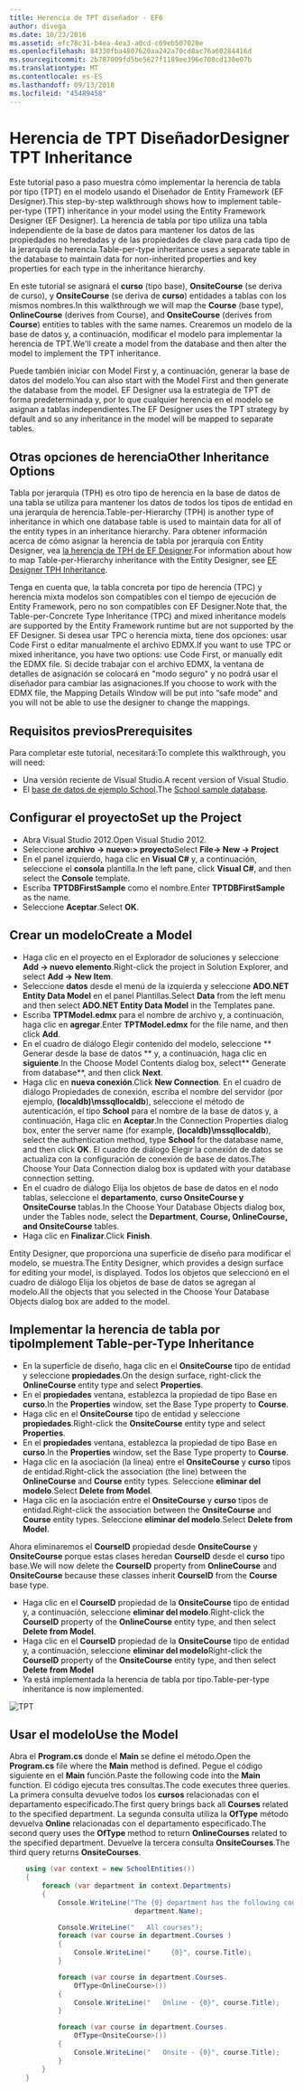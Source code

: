 ```yaml
---
title: Herencia de TPT diseñador - EF6
author: divega
ms.date: 10/23/2016
ms.assetid: efc78c31-b4ea-4ea3-a0cd-c69eb507020e
ms.openlocfilehash: 84330fba4807620aa242a70cd8ac76a60284416d
ms.sourcegitcommit: 2b787009fd5be5627f1189ee396e708cd130e07b
ms.translationtype: MT
ms.contentlocale: es-ES
ms.lasthandoff: 09/13/2018
ms.locfileid: "45489458"
---
```

# <a name="designer-tpt-inheritance"></a><span data-ttu-id="57cdc-102">Herencia de TPT Diseñador</span><span class="sxs-lookup"><span data-stu-id="57cdc-102">Designer TPT Inheritance</span></span>
<span data-ttu-id="57cdc-103">Este tutorial paso a paso muestra cómo implementar la herencia de tabla por tipo (TPT) en el modelo usando el Diseñador de Entity Framework (EF Designer).</span><span class="sxs-lookup"><span data-stu-id="57cdc-103">This step-by-step walkthrough shows how to implement table-per-type (TPT) inheritance in your model using the Entity Framework Designer (EF Designer).</span></span> <span data-ttu-id="57cdc-104">La herencia de tabla por tipo utiliza una tabla independiente de la base de datos para mantener los datos de las propiedades no heredadas y de las propiedades de clave para cada tipo de la jerarquía de herencia.</span><span class="sxs-lookup"><span data-stu-id="57cdc-104">Table-per-type inheritance uses a separate table in the database to maintain data for non-inherited properties and key properties for each type in the inheritance hierarchy.</span></span>

<span data-ttu-id="57cdc-105">En este tutorial se asignará el **curso** (tipo base), **OnsiteCourse** (se deriva de curso), y **OnsiteCourse** (se deriva de **curso**) entidades a tablas con los mismos nombres.</span><span class="sxs-lookup"><span data-stu-id="57cdc-105">In this walkthrough we will map the **Course** (base type), **OnlineCourse** (derives from Course), and **OnsiteCourse** (derives from **Course**) entities to tables with the same names.</span></span> <span data-ttu-id="57cdc-106">Crearemos un modelo de la base de datos y, a continuación, modificar el modelo para implementar la herencia de TPT.</span><span class="sxs-lookup"><span data-stu-id="57cdc-106">We'll create a model from the database and then alter the model to implement the TPT inheritance.</span></span>

<span data-ttu-id="57cdc-107">Puede también iniciar con Model First y, a continuación, generar la base de datos del modelo.</span><span class="sxs-lookup"><span data-stu-id="57cdc-107">You can also start with the Model First and then generate the database from the model.</span></span> <span data-ttu-id="57cdc-108">EF Designer usa la estrategia de TPT de forma predeterminada y, por lo que cualquier herencia en el modelo se asignan a tablas independientes.</span><span class="sxs-lookup"><span data-stu-id="57cdc-108">The EF Designer uses the TPT strategy by default and so any inheritance in the model will be mapped to separate tables.</span></span>

## <a name="other-inheritance-options"></a><span data-ttu-id="57cdc-109">Otras opciones de herencia</span><span class="sxs-lookup"><span data-stu-id="57cdc-109">Other Inheritance Options</span></span>

<span data-ttu-id="57cdc-110">Tabla por jerarquía (TPH) es otro tipo de herencia en la base de datos de una tabla se utiliza para mantener los datos de todos los tipos de entidad en una jerarquía de herencia.</span><span class="sxs-lookup"><span data-stu-id="57cdc-110">Table-per-Hierarchy (TPH) is another type of inheritance in which one database table is used to maintain data for all of the entity types in an inheritance hierarchy.</span></span>  <span data-ttu-id="57cdc-111">Para obtener información acerca de cómo asignar la herencia de tabla por jerarquía con Entity Designer, vea [la herencia de TPH de EF Designer](~/ef6/modeling/designer/inheritance/tph.md).</span><span class="sxs-lookup"><span data-stu-id="57cdc-111">For information about how to map Table-per-Hierarchy inheritance with the Entity Designer, see [EF Designer TPH Inheritance](~/ef6/modeling/designer/inheritance/tph.md).</span></span> 

<span data-ttu-id="57cdc-112">Tenga en cuenta que, la tabla concreta por tipo de herencia (TPC) y herencia mixta modelos son compatibles con el tiempo de ejecución de Entity Framework, pero no son compatibles con EF Designer.</span><span class="sxs-lookup"><span data-stu-id="57cdc-112">Note that, the Table-per-Concrete Type Inheritance (TPC) and mixed inheritance models are supported by the Entity Framework runtime but are not supported by the EF Designer.</span></span> <span data-ttu-id="57cdc-113">Si desea usar TPC o herencia mixta, tiene dos opciones: usar Code First o editar manualmente el archivo EDMX.</span><span class="sxs-lookup"><span data-stu-id="57cdc-113">If you want to use TPC or mixed inheritance, you have two options: use Code First, or manually edit the EDMX file.</span></span> <span data-ttu-id="57cdc-114">Si decide trabajar con el archivo EDMX, la ventana de detalles de asignación se colocará en "modo seguro" y no podrá usar el diseñador para cambiar las asignaciones.</span><span class="sxs-lookup"><span data-stu-id="57cdc-114">If you choose to work with the EDMX file, the Mapping Details Window will be put into “safe mode” and you will not be able to use the designer to change the mappings.</span></span>

## <a name="prerequisites"></a><span data-ttu-id="57cdc-115">Requisitos previos</span><span class="sxs-lookup"><span data-stu-id="57cdc-115">Prerequisites</span></span>

<span data-ttu-id="57cdc-116">Para completar este tutorial, necesitará:</span><span class="sxs-lookup"><span data-stu-id="57cdc-116">To complete this walkthrough, you will need:</span></span>

- <span data-ttu-id="57cdc-117">Una versión reciente de Visual Studio.</span><span class="sxs-lookup"><span data-stu-id="57cdc-117">A recent version of Visual Studio.</span></span>
- <span data-ttu-id="57cdc-118">El [base de datos de ejemplo School](~/ef6/resources/school-database.md).</span><span class="sxs-lookup"><span data-stu-id="57cdc-118">The [School sample database](~/ef6/resources/school-database.md).</span></span>

## <a name="set-up-the-project"></a><span data-ttu-id="57cdc-119">Configurar el proyecto</span><span class="sxs-lookup"><span data-stu-id="57cdc-119">Set up the Project</span></span>

-   <span data-ttu-id="57cdc-120">Abra Visual Studio 2012.</span><span class="sxs-lookup"><span data-stu-id="57cdc-120">Open Visual Studio 2012.</span></span>
-   <span data-ttu-id="57cdc-121">Seleccione **archivo -&gt; nuevo:&gt; proyecto**</span><span class="sxs-lookup"><span data-stu-id="57cdc-121">Select **File-&gt; New -&gt; Project**</span></span>
-   <span data-ttu-id="57cdc-122">En el panel izquierdo, haga clic en **Visual C\#** y, a continuación, seleccione el **consola** plantilla.</span><span class="sxs-lookup"><span data-stu-id="57cdc-122">In the left pane, click **Visual C\#**, and then select the **Console** template.</span></span>
-   <span data-ttu-id="57cdc-123">Escriba **TPTDBFirstSample** como el nombre.</span><span class="sxs-lookup"><span data-stu-id="57cdc-123">Enter **TPTDBFirstSample** as the name.</span></span>
-   <span data-ttu-id="57cdc-124">Seleccione **Aceptar**.</span><span class="sxs-lookup"><span data-stu-id="57cdc-124">Select **OK**.</span></span>

## <a name="create-a-model"></a><span data-ttu-id="57cdc-125">Crear un modelo</span><span class="sxs-lookup"><span data-stu-id="57cdc-125">Create a Model</span></span>

-   <span data-ttu-id="57cdc-126">Haga clic en el proyecto en el Explorador de soluciones y seleccione **Add -&gt; nuevo elemento**.</span><span class="sxs-lookup"><span data-stu-id="57cdc-126">Right-click the project in Solution Explorer, and select **Add -&gt; New Item**.</span></span>
-   <span data-ttu-id="57cdc-127">Seleccione **datos** desde el menú de la izquierda y seleccione **ADO.NET Entity Data Model** en el panel Plantillas.</span><span class="sxs-lookup"><span data-stu-id="57cdc-127">Select **Data** from the left menu and then select **ADO.NET Entity Data Model** in the Templates pane.</span></span>
-   <span data-ttu-id="57cdc-128">Escriba **TPTModel.edmx** para el nombre de archivo y, a continuación, haga clic en **agregar**.</span><span class="sxs-lookup"><span data-stu-id="57cdc-128">Enter **TPTModel.edmx** for the file name, and then click **Add**.</span></span>
-   <span data-ttu-id="57cdc-129">En el cuadro de diálogo Elegir contenido del modelo, seleccione \*\* Generar desde la base de datos \*\* y, a continuación, haga clic en **siguiente**.</span><span class="sxs-lookup"><span data-stu-id="57cdc-129">In the Choose Model Contents dialog box, select\*\* Generate from database\*\*, and then click **Next**.</span></span>
-   <span data-ttu-id="57cdc-130">Haga clic en **nueva conexión**.</span><span class="sxs-lookup"><span data-stu-id="57cdc-130">Click **New Connection**.</span></span>
    <span data-ttu-id="57cdc-131">En el cuadro de diálogo Propiedades de conexión, escriba el nombre del servidor (por ejemplo, **(localdb)\\mssqllocaldb**), seleccione el método de autenticación, el tipo **School** para el nombre de la base de datos y, a continuación, Haga clic en **Aceptar**.</span><span class="sxs-lookup"><span data-stu-id="57cdc-131">In the Connection Properties dialog box, enter the server name (for example, **(localdb)\\mssqllocaldb**), select the authentication method, type **School** for the database name, and then click **OK**.</span></span>
    <span data-ttu-id="57cdc-132">El cuadro de diálogo Elegir la conexión de datos se actualiza con la configuración de conexión de base de datos.</span><span class="sxs-lookup"><span data-stu-id="57cdc-132">The Choose Your Data Connection dialog box is updated with your database connection setting.</span></span>
-   <span data-ttu-id="57cdc-133">En el cuadro de diálogo Elija los objetos de base de datos en el nodo tablas, seleccione el **departamento**, **curso OnsiteCourse y OnsiteCourse** tablas.</span><span class="sxs-lookup"><span data-stu-id="57cdc-133">In the Choose Your Database Objects dialog box, under the Tables node, select the **Department**, **Course, OnlineCourse, and OnsiteCourse** tables.</span></span>
-   <span data-ttu-id="57cdc-134">Haga clic en **Finalizar**.</span><span class="sxs-lookup"><span data-stu-id="57cdc-134">Click **Finish**.</span></span>

<span data-ttu-id="57cdc-135">Entity Designer, que proporciona una superficie de diseño para modificar el modelo, se muestra.</span><span class="sxs-lookup"><span data-stu-id="57cdc-135">The Entity Designer, which provides a design surface for editing your model, is displayed.</span></span> <span data-ttu-id="57cdc-136">Todos los objetos que seleccionó en el cuadro de diálogo Elija los objetos de base de datos se agregan al modelo.</span><span class="sxs-lookup"><span data-stu-id="57cdc-136">All the objects that you selected in the Choose Your Database Objects dialog box are added to the model.</span></span>

## <a name="implement-table-per-type-inheritance"></a><span data-ttu-id="57cdc-137">Implementar la herencia de tabla por tipo</span><span class="sxs-lookup"><span data-stu-id="57cdc-137">Implement Table-per-Type Inheritance</span></span>

-   <span data-ttu-id="57cdc-138">En la superficie de diseño, haga clic en el **OnsiteCourse** tipo de entidad y seleccione **propiedades**.</span><span class="sxs-lookup"><span data-stu-id="57cdc-138">On the design surface, right-click the **OnlineCourse** entity type and select **Properties**.</span></span>
-   <span data-ttu-id="57cdc-139">En el **propiedades** ventana, establezca la propiedad de tipo Base en **curso**.</span><span class="sxs-lookup"><span data-stu-id="57cdc-139">In the **Properties** window, set the Base Type property to **Course**.</span></span>
-   <span data-ttu-id="57cdc-140">Haga clic en el **OnsiteCourse** tipo de entidad y seleccione **propiedades**.</span><span class="sxs-lookup"><span data-stu-id="57cdc-140">Right-click the **OnsiteCourse** entity type and select **Properties**.</span></span>
-   <span data-ttu-id="57cdc-141">En el **propiedades** ventana, establezca la propiedad de tipo Base en **curso**.</span><span class="sxs-lookup"><span data-stu-id="57cdc-141">In the **Properties** window, set the Base Type property to **Course**.</span></span>
-   <span data-ttu-id="57cdc-142">Haga clic en la asociación (la línea) entre el **OnsiteCourse** y **curso** tipos de entidad.</span><span class="sxs-lookup"><span data-stu-id="57cdc-142">Right-click the association (the line) between the **OnlineCourse** and **Course** entity types.</span></span>
    <span data-ttu-id="57cdc-143">Seleccione **eliminar del modelo**.</span><span class="sxs-lookup"><span data-stu-id="57cdc-143">Select **Delete from Model**.</span></span>
-   <span data-ttu-id="57cdc-144">Haga clic en la asociación entre el **OnsiteCourse** y **curso** tipos de entidad.</span><span class="sxs-lookup"><span data-stu-id="57cdc-144">Right-click the association between the **OnsiteCourse** and **Course** entity types.</span></span>
    <span data-ttu-id="57cdc-145">Seleccione **eliminar del modelo**.</span><span class="sxs-lookup"><span data-stu-id="57cdc-145">Select **Delete from Model**.</span></span>

<span data-ttu-id="57cdc-146">Ahora eliminaremos el **CourseID** propiedad desde **OnsiteCourse** y **OnsiteCourse** porque estas clases heredan **CourseID** desde el **curso** tipo base.</span><span class="sxs-lookup"><span data-stu-id="57cdc-146">We will now delete the **CourseID** property from **OnlineCourse** and **OnsiteCourse** because these classes inherit **CourseID** from the **Course** base type.</span></span>

-   <span data-ttu-id="57cdc-147">Haga clic en el **CourseID** propiedad de la **OnsiteCourse** tipo de entidad y, a continuación, seleccione **eliminar del modelo**.</span><span class="sxs-lookup"><span data-stu-id="57cdc-147">Right-click the **CourseID** property of the **OnlineCourse** entity type, and then select **Delete from Model**.</span></span>
-   <span data-ttu-id="57cdc-148">Haga clic en el **CourseID** propiedad de la **OnsiteCourse** tipo de entidad y, a continuación, seleccione **eliminar del modelo**</span><span class="sxs-lookup"><span data-stu-id="57cdc-148">Right-click the **CourseID** property of the **OnsiteCourse** entity type, and then select **Delete from Model**</span></span>
-   <span data-ttu-id="57cdc-149">Ya está implementada la herencia de tabla por tipo.</span><span class="sxs-lookup"><span data-stu-id="57cdc-149">Table-per-type inheritance is now implemented.</span></span>

![TPT](~/ef6/media/tpt.png)

## <a name="use-the-model"></a><span data-ttu-id="57cdc-151">Usar el modelo</span><span class="sxs-lookup"><span data-stu-id="57cdc-151">Use the Model</span></span>

<span data-ttu-id="57cdc-152">Abra el **Program.cs** donde el **Main** se define el método.</span><span class="sxs-lookup"><span data-stu-id="57cdc-152">Open the **Program.cs** file where the **Main** method is defined.</span></span> <span data-ttu-id="57cdc-153">Pegue el código siguiente en el **Main** función.</span><span class="sxs-lookup"><span data-stu-id="57cdc-153">Paste the following code into the **Main** function.</span></span> <span data-ttu-id="57cdc-154">El código ejecuta tres consultas.</span><span class="sxs-lookup"><span data-stu-id="57cdc-154">The code executes three queries.</span></span> <span data-ttu-id="57cdc-155">La primera consulta devuelve todos los **cursos** relacionadas con el departamento especificado.</span><span class="sxs-lookup"><span data-stu-id="57cdc-155">The first query brings back all **Courses** related to the specified department.</span></span> <span data-ttu-id="57cdc-156">La segunda consulta utiliza la **OfType** método devuelva **Online** relacionadas con el departamento especificado.</span><span class="sxs-lookup"><span data-stu-id="57cdc-156">The second query uses the **OfType** method to return **OnlineCourses** related to the specified department.</span></span> <span data-ttu-id="57cdc-157">Devuelve la tercera consulta **OnsiteCourses**.</span><span class="sxs-lookup"><span data-stu-id="57cdc-157">The third query returns **OnsiteCourses**.</span></span>

``` csharp
    using (var context = new SchoolEntities())
    {
        foreach (var department in context.Departments)
        {
            Console.WriteLine("The {0} department has the following courses:",
                               department.Name);

            Console.WriteLine("   All courses");
            foreach (var course in department.Courses )
            {
                Console.WriteLine("     {0}", course.Title);
            }

            foreach (var course in department.Courses.
                OfType<OnlineCourse>())
            {
                Console.WriteLine("   Online - {0}", course.Title);
            }

            foreach (var course in department.Courses.
                OfType<OnsiteCourse>())
            {
                Console.WriteLine("   Onsite - {0}", course.Title);
            }
        }
    }
```
